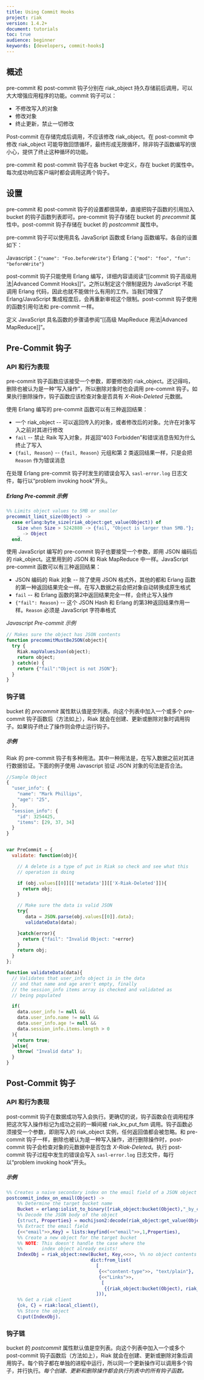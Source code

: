 ```yaml
---
title: Using Commit Hooks
project: riak
version: 1.4.2+
document: tutorials
toc: true
audience: beginner
keywords: [developers, commit-hooks]
---
```


## 概述

pre-commit 和 post-commit 钩子分别在 riak_object 持久存储前后调用，可以大大增强应用程序的功能。commit 钩子可以：

- 不修改写入的对象
- 修改对象
- 终止更新，禁止一切修改

Post-commit 在存储完成后调用，不应该修改 riak_object。在 post-commit 中修改 riak_object 可能导致回馈循环，最终形成无限循环，除非钩子函数编写的很小心，提供了终止这种循环的功能。

pre-commit 和 post-commit 钩子在各 bucket 中定义，存在 bucket 的属性中。每次成功响应客户端时都会调用这两个钩子。

## 设置

pre-commit 和 post-commit 钩子的设置都很简单，直接把钩子函数的引用加入 bucket 的钩子函数列表即可。pre-commit 钩子存储在 bucket 的  *precommit* 属性中。post-commit 钩子存储在 bucket 的 *postcommit* 属性中。

pre-commit 钩子可以使用具名 JavaScript 函数或 Erlang 函数编写。各自的设置如下：

Javascript：`{"name": "Foo.beforeWrite"}`
Erlang：`{"mod": "foo", "fun": "beforeWrite"}`

post-commit 钩子只能使用 Erlang 编写，详细内容请阅读“[[commit 钩子高级用法|Advanced Commit Hooks]]”。之所以制定这个限制是因为 JavaScript 不能调用 Erlang 代码，因此也就不能做什么有用的工作。当我们增强了 Erlang/JavaScript 集成程度后，会再重新审视这个限制。post-commit 钩子使用的函数引用句法和 pre-commit 一样。

定义 JavaScript 具名函数的步骤请参阅“[[高级 MapReduce 用法|Advanced MapReduce]]”。

## Pre-Commit 钩子

### API 和行为表现

pre-commit 钩子函数应该接受一个参数，即要修改的 riak_object。还记得吗，删除也被认为是一种“写入操作”，所以删除对象时也会调用 pre-commit 钩子。如果执行删除操作，钩子函数应该检查对象是否具有 *X-Riak-Deleted* 元数据。

使用 Erlang 编写的 pre-commit 函数可以有三种返回结果：

- 一个 riak_object -- 可以返回传入的对象，或者修改后的对象。允许在对象写入之前对其进行修改
- `fail` -- 禁止 Raik 写入对象，并返回“403 Forbidden”和错误消息告知为什么终止了写入
- `{fail, Reason}` -- `{fail, Reason}` 元组和第 2 类返回结果一样，只是会把 `Reason` 作为错误消息

在处理 Erlang pre-commit 钩子时发生的错误会写入 `sasl-error.log` 日志文件，每行以“problem invoking hook”开头。

##### Erlang Pre-commit 示例

```erlang
%% Limits object values to 5MB or smaller
precommit_limit_size(Object) ->
  case erlang:byte_size(riak_object:get_value(Object)) of
    Size when Size > 5242880 -> {fail, "Object is larger than 5MB."};
    _ -> Object
  end.
```

使用 JavaScript 编写的 pre-commit 钩子也要接受一个参数，即用 JSON 编码后的 riak_object。这里用到的 JSON 和 Riak MapReduce 中一样。JavaScript pre-commit 函数可以有三种返回结果：

- JSON 编码的 Riak 对象 -- 除了使用 JSON 格式外，其他的都和 Erlang 函数的第一种返回结果完全一样。在写入数据之前会把对象自动转换成原生格式
- `fail` -- 和 Erlang 函数的第2中返回结果完全一样，会终止写入操作
- `{"fail": Reason}`  -- 这个 JSON Hash 和 Erlang 的第3种返回结果作用一样。`Reason` 必须是 JavaScript 字符串格式

*Javascript Pre-commit 示例*

```javascript
// Makes sure the object has JSON contents
function precommitMustBeJSON(object){
  try {
    Riak.mapValuesJson(object);
    return object;
  } catch(e) {
    return {"fail":"Object is not JSON"};
  }
}
```

### 钩子链

bucket 的 *precommit* 属性默认值是空列表。向这个列表中加入一个或多个 pre-commit 钩子函数后（方法如上），Riak 就会在创建、更新或删除对象时调用钩子。如果钩子终止了操作则会停止运行钩子。

##### 示例

Riak 的 pre-commit 钩子有多种用法。其中一种用法是，在写入数据之前对其进行数据验证。下面的例子使用 Javascript 验证 JSON 对象的句法是否合法。

```javascript
//Sample Object
{
  "user_info": {
    "name": "Mark Phillips",
    "age": "25",
  },
  "session_info": {
    "id": 3254425,
    "items": [29, 37, 34]
  }
}


var PreCommit = {
  validate: function(obj){

    // A delete is a type of put in Riak so check and see what this
    // operation is doing

    if (obj.values[[0]][['metadata']][['X-Riak-Deleted']]){
      return obj;
    }

    // Make sure the data is valid JSON
    try{
       data = JSON.parse(obj.values[[0]].data);
       validateData(data);

    }catch(error){
      return {"fail": "Invalid Object: "+error}
    }
    return obj;
  }
};

function validateData(data){
  // Validates that user_info object is in the data
  // and that name and age aren't empty, finally
  // the session_info items array is checked and validated as
  // being populated

  if(
    data.user_info != null &&
    data.user_info.name != null &&
    data.user_info.age != null &&
    data.session_info.items.length > 0
  ){
    return true;
  }else{
    throw( "Invalid data" );
  }
}
```

## Post-Commit 钩子

### API 和行为表现

post-commit 钩子在数据成功写入会执行。更确切的说，钩子函数会在调用程序把这次写入操作标记为成功之前的一瞬间被 riak_kv_put_fsm 调用。钩子函数必须接受一个参数，即刚写入的 riak_object 实例，任何返回值都会被忽略。和 pre-commit 钩子一样，删除也被认为是一种写入操作，进行删除操作时，post-commit 钩子会检查对象的元数据中是否包含 *X-Riak-Deleted*。执行 post-commit 钩子过程中发生的错误会写入 `sasl-error.log` 日志文件，每行以“problem invoking hook”开头。

##### 示例

```erlang
%% Creates a naive secondary index on the email field of a JSON object
postcommit_index_on_email(Object) ->
    %% Determine the target bucket name
    Bucket = erlang:iolist_to_binary([riak_object:bucket(Object),"_by_email"]),
    %% Decode the JSON body of the object
    {struct, Properties} = mochijson2:decode(riak_object:get_value(Object)),
    %% Extract the email field
    {<<"email">>,Key} = lists:keyfind(<<"email">>,1,Properties),
    %% Create a new object for the target bucket
    %% NOTE: This doesn't handle the case where the
    %%       index object already exists!
    IndexObj = riak_object:new(Bucket, Key,<<>>, %% no object contents
                               dict:from_list(
                                 [
                                  {<<"content-type">>, "text/plain"},
                                  {<<"Links">>,
                                   [
                                    {{riak_object:bucket(Object), riak_object:key(Object)},<<"indexed">>}]}
                                 ])),
    %% Get a riak client
    {ok, C} = riak:local_client(),
    %% Store the object
    C:put(IndexObj).
```

### 钩子链

bucket 的 *postcommit* 属性默认值是空列表。向这个列表中加入一个或多个 post-commit 钩子函数后（方法如上），Riak 就会在创建、更新或删除对象后调用钩子。每个钩子都在单独的进程中运行，所以同一个更新操作可以调用多个钩子，并行执行。_每个创建、更新和删除操作都会执行列表中的所有钩子函数。_
